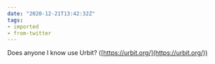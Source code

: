```yaml
---
date: "2020-12-21T13:42:32Z"
tags:
- imported
- from-twitter
---
```

Does anyone I know use Urbit? \([https://urbit.org/](https://urbit.org/))
